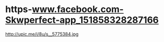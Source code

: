 https-www.facebook.com-Skwperfect-app_151858328287166
=====================================================

http://upic.me/i/8u/s__5775384.jpg
